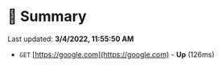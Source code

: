 # 📖 Summary
Last updated: **3/4/2022, 11:55:50 AM**

- `GET` [https://google.com](https://google.com) - **Up** (126ms)
